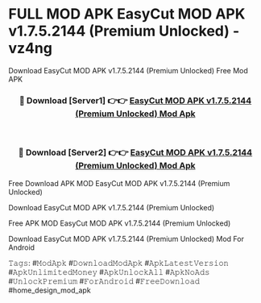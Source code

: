 # FULL MOD APK EasyCut MOD APK v1.7.5.2144 (Premium Unlocked) - vz4ng
Download EasyCut MOD APK v1.7.5.2144 (Premium Unlocked) Free Mod APK

<div align="center">
<h3>🔴 Download [Server1] 👉👉 <a href="https://apk-comot.site?title=EasyCut_MOD_APK_v1.7.5.2144_(Premium_Unlocked)">EasyCut MOD APK v1.7.5.2144 (Premium Unlocked) Mod Apk</a></h3><br>

<h3>🔴 Download [Server2] 👉👉 <a href="https://apk-comot.site?title=EasyCut_MOD_APK_v1.7.5.2144_(Premium_Unlocked)">EasyCut MOD APK v1.7.5.2144 (Premium Unlocked) Mod Apk</a></h3>
</div>


Free Download APK MOD EasyCut MOD APK v1.7.5.2144 (Premium Unlocked)

Download EasyCut MOD APK v1.7.5.2144 (Premium Unlocked) 

Free APK MOD EasyCut MOD APK v1.7.5.2144 (Premium Unlocked) 

Download EasyCut MOD APK v1.7.5.2144 (Premium Unlocked) Mod For Android

𝚃𝚊𝚐𝚜: #𝙼𝚘𝚍𝙰𝚙𝚔 #𝙳𝚘𝚠𝚗𝚕𝚘𝚊𝚍𝙼𝚘𝚍𝙰𝚙𝚔 #𝙰𝚙𝚔𝙻𝚊𝚝𝚎𝚜𝚝𝚅𝚎𝚛𝚜𝚒𝚘𝚗 #𝙰𝚙𝚔𝚄𝚗𝚕𝚒𝚖𝚒𝚝𝚎𝚍𝙼𝚘𝚗𝚎𝚢 #𝙰𝚙𝚔𝚄𝚗𝚕𝚘𝚌𝚔𝙰𝚕𝚕 #𝙰𝚙𝚔𝙽𝚘𝙰𝚍𝚜 #𝚄𝚗𝚕𝚘𝚌𝚔𝙿𝚛𝚎𝚖𝚒𝚞𝚖 #𝙵𝚘𝚛𝙰𝚗𝚍𝚛𝚘𝚒𝚍 #𝙵𝚛𝚎𝚎𝙳𝚘𝚠𝚗𝚕𝚘𝚊𝚍 #home_design_mod_apk